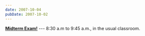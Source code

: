```yaml
---
date: 2007-10-04
pubDate: 2007-10-02
---
```


[**Midterm Exam!**](../syllabus#midterm-exam) --- 8:30 a.m to 9:45 a.m., in the usual classroom.
